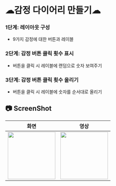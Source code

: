 # ☁︎감정 다이어리 만들기☁︎

### 1단계: 레이아웃 구성
- 9가지 감정에 대한 버튼과 레이블

### 2단계: 감정 버튼 클릭 횟수 표시
- 버튼을 클릭 시 레이블에 랜덤으로 숫자 보여주기

### 3단계: 감정 버튼 클릭 횟수 올리기
- 버튼을 클릭 시 레이블에 숫자를 순서대로 올리기

## 📷 ScreenShot
|화면|영상|
|:-:|:-:|
|<img src="https://github.com/yeggrrr/EmotionDiaryApp/assets/161591832/7d8aeb8e-0317-47a2-9ab3-47b48b4d99a5" width="150"/>|<img src="https://github.com/yeggrrr/EmotionDiaryApp/assets/161591832/e91b3ec9-a37a-4775-9062-6a50df507970" width="150"/>|

